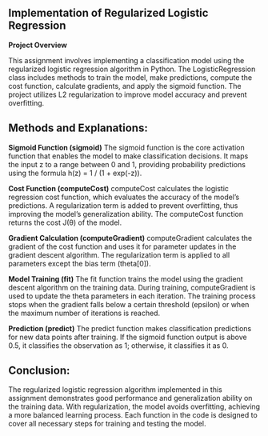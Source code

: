 ## Implementation of Regularized Logistic Regression

**Project Overview**
<p>This assignment involves implementing a classification model using the regularized logistic regression algorithm in Python. The LogisticRegression class includes methods to train the model, make predictions, compute the cost function, calculate gradients, and apply the sigmoid function. The project utilizes L2 regularization to improve model accuracy and prevent overfitting.</p>

## Methods and Explanations:

**Sigmoid Function (sigmoid)**
The sigmoid function is the core activation function that enables the model to make classification decisions. It maps the input z to a range between 0 and 1, providing probability predictions using the formula h(z) = 1 / (1 + exp(-z)).

**Cost Function (computeCost)**
computeCost calculates the logistic regression cost function, which evaluates the accuracy of the model’s predictions. A regularization term is added to prevent overfitting, thus improving the model’s generalization ability. The computeCost function returns the cost J(θ) of the model.

**Gradient Calculation (computeGradient)**
computeGradient calculates the gradient of the cost function and uses it for parameter updates in the gradient descent algorithm. The regularization term is applied to all parameters except the bias term (theta[0]).

**Model Training (fit)**
The fit function trains the model using the gradient descent algorithm on the training data. During training, computeGradient is used to update the theta parameters in each iteration. The training process stops when the gradient falls below a certain threshold (epsilon) or when the maximum number of iterations is reached.

**Prediction (predict)**
The predict function makes classification predictions for new data points after training. If the sigmoid function output is above 0.5, it classifies the observation as 1; otherwise, it classifies it as 0.

## Conclusion:
The regularized logistic regression algorithm implemented in this assignment demonstrates good performance and generalization ability on the training data. With regularization, the model avoids overfitting, achieving a more balanced learning process. Each function in the code is designed to cover all necessary steps for training and testing the model.

